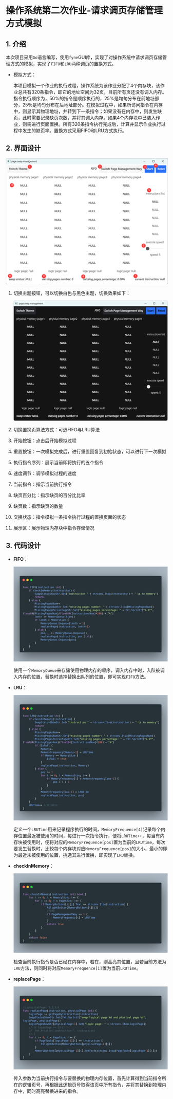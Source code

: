 # 操作系统第二次作业-请求调页存储管理方式模拟

## 1. 介绍

本次项目采用`Go`语言编写，使用`fyne`GUI库，实现了对操作系统中请求调页存储管理方式的模拟，实现了`FIFO`和`LRU`两种调页的置换方式。

- 模拟方式：

  本项目模拟一个作业的执行过程，操作系统为该作业分配了4个内存块，该作业总共有320条指令，即它的地址空间为32页，目前所有页还没有调入内存。指令执行顺序为，50%的指令是顺序执行的，25%是均匀分布在前地址部分，25％是均匀分布在后地址部分。在模拟过程中，如果所访问指令在内存中，则显示其物理地址，并转到下一条指令；如果没有在内存中，则发生缺页，此时需要记录缺页次数，并将其调入内存。如果4个内存块中已装入作业，则需进行页面置换。所有320条指令执行完成后，计算并显示作业执行过程中发生的缺页率。置换方式采用FIFO和LRU方式执行。

## 2. 界面设计

![image-20230518083227975](https://raw.githubusercontent.com/luxingzhi27/picture/main/image-20230518083227975.png)

1. 切换主题按钮，可以切换白色与黑色主题，切换效果如下：

   ![image-20230518083348914](https://raw.githubusercontent.com/luxingzhi27/picture/main/image-20230518083348914.png)

2. 切换置换页算法方式：可选FIFO与LRU算法

3. 开始按钮：点击后开始模拟过程

4. 重置按钮：一次模拟完成后，进行重置回复到初始状态，可以进行下一次模拟

5. 执行指令序列：展示当前即将执行的五个指令

6. 速度调节：调节模拟过程的速度

7. 当前指令：指示当前执行指令

8. 缺页百分比：指示缺页的百分比比率

9. 缺页数：指示缺页的数量

10. 交换状态：指令模拟一条指令执行过程的置换页面的状态

11. 展示区：展示物理内存块中指令存储情况

## 3. 代码设计

- **FIFO**：

  ![](https://raw.githubusercontent.com/luxingzhi27/picture/main/FIFO.png)

  使用一个`MemoryQueue`来存储使用物理内存的顺序，调入内存中时，入队被调入内存的位置，替换时选择替换出队列的位置，即可实现`FIFO`方法。

- **LRU**：

  ![LRU](https://raw.githubusercontent.com/luxingzhi27/picture/main/LRU.png)

  定义一个`LRUTime`用来记录程序执行的时间，`MemoryFrequence[4]`记录每个内存位置最近被使用的时间，每进行一次指令执行，便将`LRUTime++`，每当有内存块被使用时，便将对应的`MemoryFrequence[pos]`置为当前的`LRUTime`，每次要发生替换时，比较每个内存块对应`MemoryFrequence[pos]`的大小，最小的即为最近未被使用的位置，挑选其进行置换，即实现了`LRU`替换。

- **checkInMemory**：

  ![checkInMemory](https://raw.githubusercontent.com/luxingzhi27/picture/main/checkInMemory.png)

  检查当前执行指令是否已经在内存中，若在，则高亮其位置，且若当前方法为`LRU`方法，则同时将对应`MemoryFrequence[i]`置为当前`LRUTime`。

- **replacePage**：

  ![replacePage](https://raw.githubusercontent.com/luxingzhi27/picture/main/replacePage.png)

  传入参数为当前执行指令与要替换的物理内存位置，首先计算得到当前指令所在的逻辑页号，再根据此逻辑页号取得该页中所有指令，并将其替换到物理内存中，同时高亮替换进来的指令。